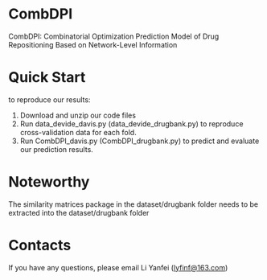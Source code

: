 # CombDPI
CombDPI: Combinatorial Optimization Prediction Model of Drug Repositioning Based on Network-Level Information

# Quick Start
to reproduce our results:
1. Download and unzip our code files
2. Run data_devide_davis.py (data_devide_drugbank.py) to reproduce cross-validation data for each fold.
3. Run CombDPI_davis.py (CombDPI_drugbank.py) to predict and evaluate our prediction results.

# Noteworthy
The similarity matrices package in the dataset/drugbank folder needs to be extracted into the dataset/drugbank folder

# Contacts
If you have any questions, please email Li Yanfei (lyfinf@163.com)

